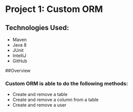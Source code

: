 # Project 1: Custom ORM

## Technologies Used:
* Maven
* Java 8
* JUnit
* IntelliJ
* GitHub

##Overview
### Custom ORM is able to do the following methods:
* Create and remove a table
* Create and remove a column from a table
* Create and remove a user
